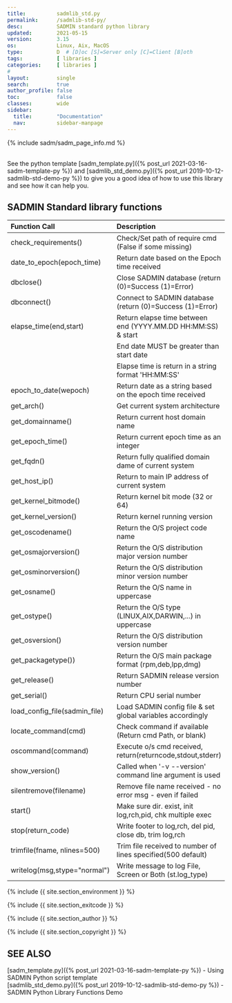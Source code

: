 ```yaml
---
title:          sadmlib_std.py
permalink:      /sadmlib-std-py/
desc:           SADMIN standard python library
updated:        2021-05-15
version:        3.15
os:             Linux, Aix, MacOS
type:           D  # [D]oc [S]=Server only [C]=Client [B]oth
tags:           [ libraries ] 
categories:     [ libraries ] 
#
layout:         single
search:         true
author_profile: false
toc:            false
classes:        wide
sidebar:
  title:        "Documentation"
  nav:          sidebar-manpage
---
```




{% include sadm/sadm_page_info.md %}

<br>
See the python template [sadm_template.py]({% post_url 2021-03-16-sadm-template-py %}) and [sadmlib_std_demo.py]({% post_url 2019-10-12-sadmlib-std-demo-py %}) to give you a good idea of how to use this library and see how 
it can help you.

## SADMIN Standard library functions

| Function Call |   Description |  Return value example |   
| :---  | :--- | :---  |  
| check_requirements()              | Check/Set path of require cmd (False if some missing)     | True or False |
| date_to_epoch(epoch_time)         | Return date based on the Epoch time received              | YYYY.MM.DD HH:MM:SS|
| dbclose()                         | Close SADMIN database (return (0)=Success (1)=Error)      | 0 |
| dbconnect()                       | Connect to SADMIN database (return (0)=Success (1)=Error) | 0 |
| elapse_time(end,start)            | Return elapse time between end (YYYY.MM.DD HH:MM:SS) & start | 10:20:40 |
|                                   | End date MUST be greater than start date                  | |
|                                   | Elapse time is return in a string format 'HH:MM:SS'       | |
| epoch_to_date(wepoch)             | Return date as a string based on the epoch time received  | YYYY.MM.DD HH:MM:SS |
| get_arch()                        | Get current system architecture                           | x86_64 |
| get_domainname()                  | Return current host domain name                           | batcave.com |
| get_epoch_time()                  | Return current epoch time as an integer                   | 1621263948 |
| get_fqdn()                        | Return fully qualified domain dame of current system      | batserver.batcave.com |
| get_host_ip()                     | Return to main IP address of current system               | 192.168.1.12 |
| get_kernel_bitmode()              | Return kernel bit mode (32 or 64)                         | 64 |
| get_kernel_version()              | Return kernel running version                             | 5.8.0-53-generic |
| get_oscodename()                  | Return the O/S project code name                          | focal |
| get_osmajorversion()              | Return the O/S distribution major version number          | 20 |
| get_osminorversion()              | Return the O/S distribution minor version number          | 04 |
| get_osname()                      | Return the O/S name in uppercase                          | UBUNTU |
| get_ostype()                      | Return the O/S type (LINUX,AIX,DARWIN,...) in uppercase   | LINUX |
| get_osversion()                   | Return the O/S distribution version number                | 20.04 |
| get_packagetype())                | Return the O/S main package format (rpm,deb,lpp,dmg)      | deb |
| get_release()                     | Return SADMIN release version number                      | 1.3.3 |
| get_serial()                      | Return CPU serial number                                  | BJSV942 |
| load_config_file(sadmin_file)     | Load SADMIN config file & set global variables accordingly| |
| locate_command(cmd)               | Check command if available (Return cmd Path, or blank)    | |
| oscommand(command)                | Execute o/s cmd received, return(returncode,stdout,stderr)| |
| show_version()                    | Called when '-v --version' command line argument is used  | |
| silentremove(filename)            | Remove file name received - no error msg - even if failed | |
| start()                           | Make sure dir. exist, init log,rch,pid, chk multiple exec | abort if fail |
| stop(return_code)                 | Write footer to log,rch, del pid, close db, trim log,rch  | |
| trimfile(fname, nlines=500)       | Trim file received to number of lines specified(500 default) | 0 |
| writelog(msg,stype="normal")      | Write message to log File, Screen or Both (st.log_type)   | |




{% include {{ site.section_environment }} %}

{% include {{ site.section_exitcode    }} %}

{% include {{ site.section_author      }} %}

{% include {{ site.section_copyright   }} %}


<a id="seealso"></a>
## SEE ALSO

[sadm_template.py]({% post_url 2021-03-16-sadm-template-py %}) - Using SADMIN Python script template    
[sadmlib_std_demo.py]({% post_url 2019-10-12-sadmlib-std-demo-py %}) - SADMIN Python Library Functions Demo  


